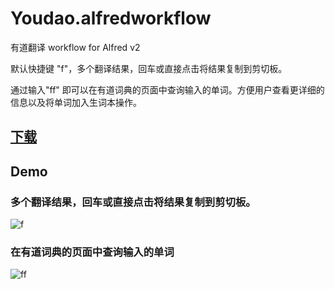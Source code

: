 Youdao.alfredworkflow
======================

有道翻译 workflow for Alfred v2

默认快捷键 "f"，多个翻译结果，回车或直接点击将结果复制到剪切板。

通过输入"ff" 即可以在有道词典的页面中查询输入的单词。方便用户查看更详细的信息以及将单词加入生词本操作。

## [下载](https://github.com/samqiu/Youdao.alfredworkflow/releases)

## Demo


### 多个翻译结果，回车或直接点击将结果复制到剪切板。

![f](https://f.cloud.github.com/assets/290421/301401/9402b7de-95d1-11e2-9859-f267cf16642d.gif)


### 在有道词典的页面中查询输入的单词

![ff](https://cloud.githubusercontent.com/assets/1857448/4097814/71fff75a-2fe5-11e4-842d-679bdb2ad185.gif)
